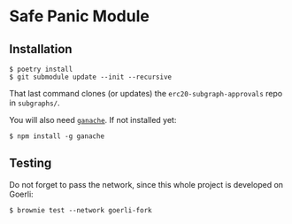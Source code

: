 # Safe Panic Module

## Installation

```
$ poetry install
$ git submodule update --init --recursive
```
That last command clones (or updates) the `erc20-subgraph-approvals` repo in `subgraphs/`.

You will also need [`ganache`](https://trufflesuite.com/docs/ganache/). If not installed yet:
```
$ npm install -g ganache
```

## Testing
Do not forget to pass the network, since this whole project is developed on Goerli:
```
$ brownie test --network goerli-fork
```
